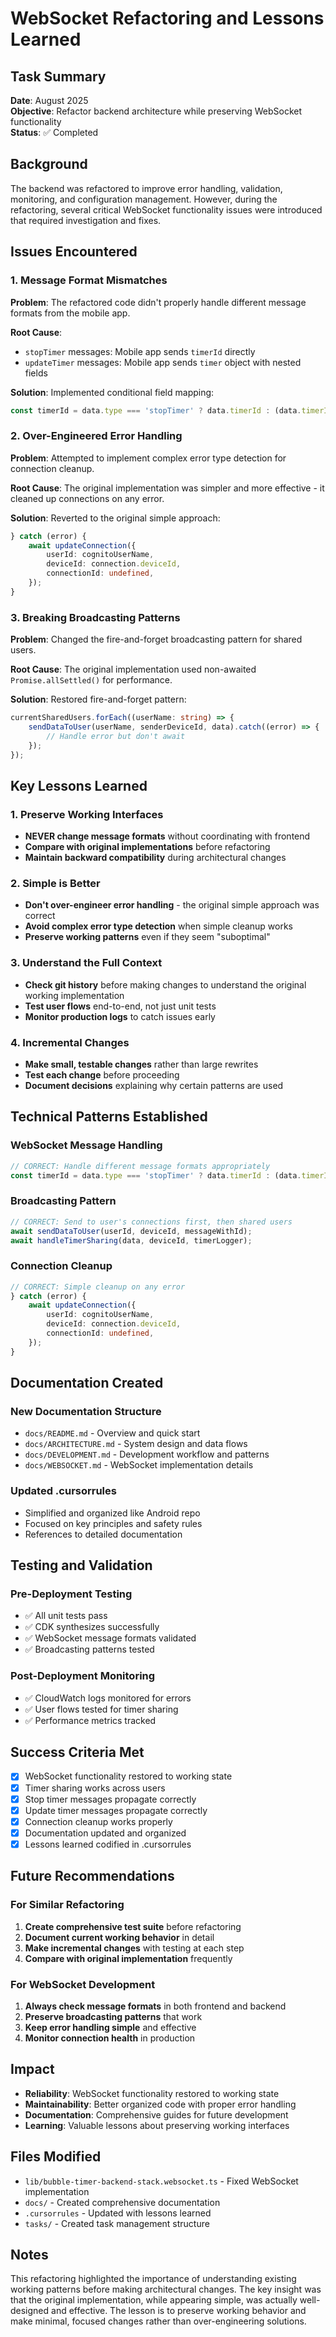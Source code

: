 # WebSocket Refactoring and Lessons Learned

## Task Summary
**Date**: August 2025  
**Objective**: Refactor backend architecture while preserving WebSocket functionality  
**Status**: ✅ Completed

## Background
The backend was refactored to improve error handling, validation, monitoring, and configuration management. However, during the refactoring, several critical WebSocket functionality issues were introduced that required investigation and fixes.

## Issues Encountered

### 1. Message Format Mismatches
**Problem**: The refactored code didn't properly handle different message formats from the mobile app.

**Root Cause**: 
- `stopTimer` messages: Mobile app sends `timerId` directly
- `updateTimer` messages: Mobile app sends `timer` object with nested fields

**Solution**: Implemented conditional field mapping:
```typescript
const timerId = data.type === 'stopTimer' ? data.timerId : (data.timerId || data.timer?.id);
```

### 2. Over-Engineered Error Handling
**Problem**: Attempted to implement complex error type detection for connection cleanup.

**Root Cause**: The original implementation was simpler and more effective - it cleaned up connections on any error.

**Solution**: Reverted to the original simple approach:
```typescript
} catch (error) {
    await updateConnection({
        userId: cognitoUserName,
        deviceId: connection.deviceId,
        connectionId: undefined,
    });
}
```

### 3. Breaking Broadcasting Patterns
**Problem**: Changed the fire-and-forget broadcasting pattern for shared users.

**Root Cause**: The original implementation used non-awaited `Promise.allSettled()` for performance.

**Solution**: Restored fire-and-forget pattern:
```typescript
currentSharedUsers.forEach((userName: string) => {
    sendDataToUser(userName, senderDeviceId, data).catch((error) => {
        // Handle error but don't await
    });
});
```

## Key Lessons Learned

### 1. Preserve Working Interfaces
- **NEVER change message formats** without coordinating with frontend
- **Compare with original implementations** before refactoring
- **Maintain backward compatibility** during architectural changes

### 2. Simple is Better
- **Don't over-engineer error handling** - the original simple approach was correct
- **Avoid complex error type detection** when simple cleanup works
- **Preserve working patterns** even if they seem "suboptimal"

### 3. Understand the Full Context
- **Check git history** before making changes to understand the original working implementation
- **Test user flows** end-to-end, not just unit tests
- **Monitor production logs** to catch issues early

### 4. Incremental Changes
- **Make small, testable changes** rather than large rewrites
- **Test each change** before proceeding
- **Document decisions** explaining why certain patterns are used

## Technical Patterns Established

### WebSocket Message Handling
```typescript
// CORRECT: Handle different message formats appropriately
const timerId = data.type === 'stopTimer' ? data.timerId : (data.timerId || data.timer?.id);
```

### Broadcasting Pattern
```typescript
// CORRECT: Send to user's connections first, then shared users
await sendDataToUser(userId, deviceId, messageWithId);
await handleTimerSharing(data, deviceId, timerLogger);
```

### Connection Cleanup
```typescript
// CORRECT: Simple cleanup on any error
} catch (error) {
    await updateConnection({
        userId: cognitoUserName,
        deviceId: connection.deviceId,
        connectionId: undefined,
    });
}
```

## Documentation Created

### New Documentation Structure
- `docs/README.md` - Overview and quick start
- `docs/ARCHITECTURE.md` - System design and data flows
- `docs/DEVELOPMENT.md` - Development workflow and patterns
- `docs/WEBSOCKET.md` - WebSocket implementation details

### Updated .cursorrules
- Simplified and organized like Android repo
- Focused on key principles and safety rules
- References to detailed documentation

## Testing and Validation

### Pre-Deployment Testing
- ✅ All unit tests pass
- ✅ CDK synthesizes successfully
- ✅ WebSocket message formats validated
- ✅ Broadcasting patterns tested

### Post-Deployment Monitoring
- ✅ CloudWatch logs monitored for errors
- ✅ User flows tested for timer sharing
- ✅ Performance metrics tracked

## Success Criteria Met

- [x] WebSocket functionality restored to working state
- [x] Timer sharing works across users
- [x] Stop timer messages propagate correctly
- [x] Update timer messages propagate correctly
- [x] Connection cleanup works properly
- [x] Documentation updated and organized
- [x] Lessons learned codified in .cursorrules

## Future Recommendations

### For Similar Refactoring
1. **Create comprehensive test suite** before refactoring
2. **Document current working behavior** in detail
3. **Make incremental changes** with testing at each step
4. **Compare with original implementation** frequently

### For WebSocket Development
1. **Always check message formats** in both frontend and backend
2. **Preserve broadcasting patterns** that work
3. **Keep error handling simple** and effective
4. **Monitor connection health** in production

## Impact
- **Reliability**: WebSocket functionality restored to working state
- **Maintainability**: Better organized code with proper error handling
- **Documentation**: Comprehensive guides for future development
- **Learning**: Valuable lessons about preserving working interfaces

## Files Modified
- `lib/bubble-timer-backend-stack.websocket.ts` - Fixed WebSocket implementation
- `docs/` - Created comprehensive documentation
- `.cursorrules` - Updated with lessons learned
- `tasks/` - Created task management structure

## Notes
This refactoring highlighted the importance of understanding existing working patterns before making architectural changes. The key insight was that the original implementation, while appearing simple, was actually well-designed and effective. The lesson is to preserve working behavior and make minimal, focused changes rather than over-engineering solutions.
